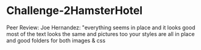 # Challenge-2HamsterHotel



Peer Review: Joe Hernandez: "everything seems in place and it looks good most of the text looks the same and pictures too your styles are all in place and good folders for both images & css
